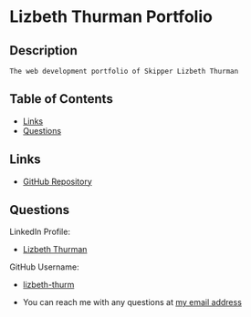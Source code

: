 # Lizbeth Thurman Portfolio

## Description

    The web development portfolio of Skipper Lizbeth Thurman

## Table of Contents

- [Links](#links)
- [Questions](#questions)

## Links

- [GitHub Repository](https://github.com/lizbeth-thurm/lizbeth-thurman-portfolio)

## Questions

LinkedIn Profile:

- [Lizbeth Thurman](https://www.linkedin.com/in/lizbeth-thurman)

GitHub Username:

- [lizbeth-thurm](https://github.com/lizbeth-thurm)

- You can reach me with any questions at [my email address](mailto:slthurman01@gmail.com)
